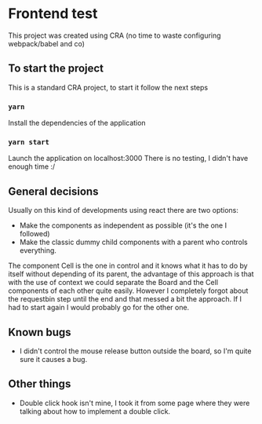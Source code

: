 # Frontend test

This project was created using CRA (no time to waste configuring webpack/babel and co)

## To start the project

This is a standard CRA project, to start it follow the next steps

### `yarn`

Install the dependencies of the application

### `yarn start`

Launch the application on localhost:3000
There is no testing, I didn't have enough time :/

## General decisions

Usually on this kind of developments using react there are two options:

- Make the components as independent as possible (it's the one I followed)
- Make the classic dummy child components with a parent who controls everything.

The component Cell is the one in control and it knows what it has to do by itself without depending of its parent, the advantage of this approach is that with the use of context we could separate the Board and the Cell components of each other quite easily. However I completely forgot about the requestbin step until the end and that messed a bit the approach. If I had to start again I would probably go for the other one.

## Known bugs

- I didn't control the mouse release button outside the board, so I'm quite sure it causes a bug.

## Other things

- Double click hook isn't mine, I took it from some page where they were talking about how to implement a double click.

